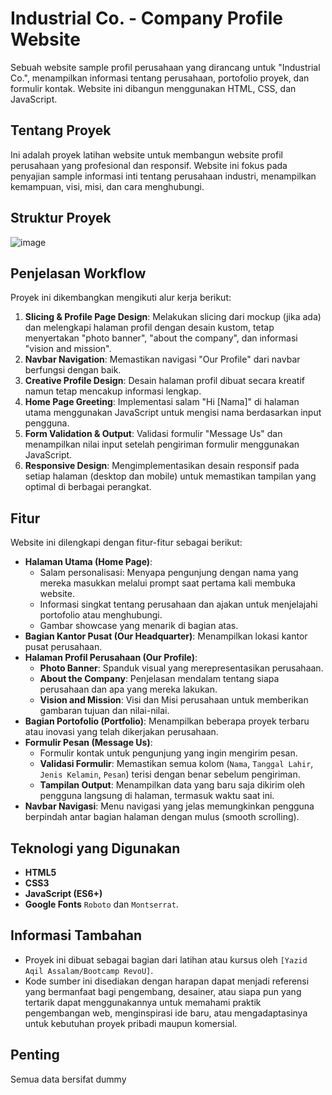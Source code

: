 # Industrial Co. - Company Profile Website

Sebuah website sample profil perusahaan yang dirancang untuk "Industrial Co.", menampilkan informasi tentang perusahaan, portofolio proyek, dan formulir kontak. Website ini dibangun menggunakan HTML, CSS, dan JavaScript.

## Tentang Proyek
Ini adalah proyek latihan website untuk membangun website profil perusahaan yang profesional dan responsif. Website ini fokus pada penyajian sample informasi inti tentang perusahaan industri, menampilkan kemampuan, visi, misi, dan cara menghubungi.

## Struktur Proyek
![image](https://github.com/user-attachments/assets/bf523697-894b-48b5-9a02-fdd28ac048d1)

## Penjelasan Workflow
Proyek ini dikembangkan mengikuti alur kerja berikut:
1.  **Slicing & Profile Page Design**: Melakukan slicing dari mockup (jika ada) dan melengkapi halaman profil dengan desain kustom, tetap menyertakan "photo banner", "about the company", dan informasi "vision and mission".
2.  **Navbar Navigation**: Memastikan navigasi "Our Profile" dari navbar berfungsi dengan baik.
3.  **Creative Profile Design**: Desain halaman profil dibuat secara kreatif namun tetap mencakup informasi lengkap.
4.  **Home Page Greeting**: Implementasi salam "Hi [Nama]" di halaman utama menggunakan JavaScript untuk mengisi nama berdasarkan input pengguna.
5.  **Form Validation & Output**: Validasi formulir "Message Us" dan menampilkan nilai input setelah pengiriman formulir menggunakan JavaScript.
6.  **Responsive Design**: Mengimplementasikan desain responsif pada setiap halaman (desktop dan mobile) untuk memastikan tampilan yang optimal di berbagai perangkat.

## Fitur
Website ini dilengkapi dengan fitur-fitur sebagai berikut:
* **Halaman Utama (Home Page)**:
    * Salam personalisasi: Menyapa pengunjung dengan nama yang mereka masukkan melalui prompt saat pertama kali membuka website.
    * Informasi singkat tentang perusahaan dan ajakan untuk menjelajahi portofolio atau menghubungi.
    * Gambar showcase yang menarik di bagian atas.
* **Bagian Kantor Pusat (Our Headquarter)**: Menampilkan lokasi kantor pusat perusahaan.
* **Halaman Profil Perusahaan (Our Profile)**:
    * **Photo Banner**: Spanduk visual yang merepresentasikan perusahaan.
    * **About the Company**: Penjelasan mendalam tentang siapa perusahaan dan apa yang mereka lakukan.
    * **Vision and Mission**: Visi dan Misi perusahaan untuk memberikan gambaran tujuan dan nilai-nilai.
* **Bagian Portofolio (Portfolio)**: Menampilkan beberapa proyek terbaru atau inovasi yang telah dikerjakan perusahaan.
* **Formulir Pesan (Message Us)**:
    * Formulir kontak untuk pengunjung yang ingin mengirim pesan.
    * **Validasi Formulir**: Memastikan semua kolom (`Nama`, `Tanggal Lahir`, `Jenis Kelamin`, `Pesan`) terisi dengan benar sebelum pengiriman.
    * **Tampilan Output**: Menampilkan data yang baru saja dikirim oleh pengguna langsung di halaman, termasuk waktu saat ini.
* **Navbar Navigasi**: Menu navigasi yang jelas memungkinkan pengguna berpindah antar bagian halaman dengan mulus (smooth scrolling).

## Teknologi yang Digunakan
* **HTML5**
* **CSS3**
* **JavaScript (ES6+)**
* **Google Fonts** `Roboto` dan `Montserrat`.

## Informasi Tambahan
* Proyek ini dibuat sebagai bagian dari latihan atau kursus oleh `[Yazid Aqil Assalam/Bootcamp RevoU]`.
* Kode sumber ini disediakan dengan harapan dapat menjadi referensi yang bermanfaat bagi pengembang, desainer, atau siapa pun yang tertarik dapat menggunakannya untuk memahami praktik pengembangan web, menginspirasi ide baru, atau mengadaptasinya untuk kebutuhan proyek pribadi maupun komersial.

## Penting
Semua data bersifat dummy

